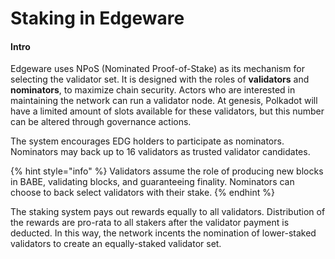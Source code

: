 # Staking in Edgeware

#### Intro

Edgeware uses NPoS \(Nominated Proof-of-Stake\) as its mechanism for selecting the validator set. It is designed with the roles of **validators** and **nominators**, to maximize chain security. Actors who are interested in maintaining the network can run a validator node. At genesis, Polkadot will have a limited amount of slots available for these validators, but this number can be altered through governance actions.

The system encourages EDG holders to participate as nominators. Nominators may back up to 16 validators as trusted validator candidates.

{% hint style="info" %}
Validators assume the role of producing new blocks in BABE, validating blocks, and guaranteeing finality. Nominators can choose to back select validators with their stake.
{% endhint %}

The staking system pays out rewards equally to all validators. Distribution of the rewards are pro-rata to all stakers after the validator payment is deducted. In this way, the network incents the nomination of lower-staked validators to create an equally-staked validator set.



